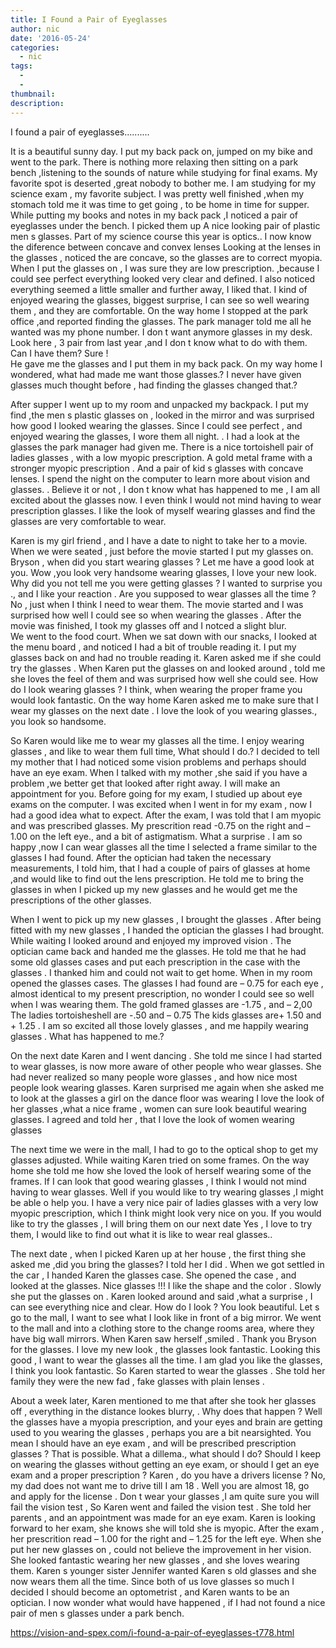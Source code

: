 ```yaml
---
title: I Found a Pair of Eyeglasses
author: nic
date: '2016-05-24'
categories:
  - nic
tags:
  - 
  - 
thumbnail: 
description: 
---
```


I found a pair of eyeglasses..........

 It is a beautiful sunny day.
 I put  my back pack on,   jumped on my bike and went to the park.
There is nothing more  relaxing then sitting on a park bench ,listening to  the sounds of nature while  studying  for  final exams.
My favorite spot is deserted ,great nobody to bother me.
I am studying for my science exam , my favorite subject.
I was pretty well finished ,when my stomach told me it was time  to get going , to  be home in time for supper.
While  putting my books and notes in  my back pack  ,I noticed a pair of eyeglasses under the bench.
I picked them up 
A  nice looking  pair of plastic men s glasses.
Part of my science course this year is optics..
I now  know the diference between concave and convex lenses 
Looking  at the lenses in the glasses , noticed the are concave, so the glasses are to correct myopia.
When I put the glasses on , I was sure  they are  low prescription. ,because I could see perfect everything  looked  very clear and defined.
I also noticed everything seemed a little smaller and further away, I liked that.
I kind of enjoyed wearing the glasses, biggest surprise,  I can  see so well wearing them , and they are comfortable.
On the way home I stopped at the park office ,and  reported finding the glasses.
The park manager told me all he wanted was my phone number.
I don t want anymore glasses in my desk.
Look here , 3 pair from last year ,and I don t know what to do with them.
Can I have them?
Sure !  
He gave me the glasses and I put them in my back pack.
On my way home I wondered, what had made me want  those glasses.?
I never have  given glasses much thought before , had finding the glasses changed that.?

After supper I went up to my room and unpacked my backpack.
I put my find ,the men s plastic glasses on , looked in the mirror and was surprised how good I looked   wearing the glasses.
Since I could see perfect , and  enjoyed wearing the glasses, I wore them all night. .
 I had a  look at the glasses the park manager had given me.
There is a nice tortoishell pair of ladies glasses , with a low myopic prescription.
A  gold metal frame with a stronger myopic prescription .
And a pair of kid s glasses with concave lenses.
I spend the night on the computer to learn  more about vision and glasses. . 
Believe it or not , I don t know  what has happened to me  , I  am all excited about the glasses now.
I even think I would not mind having  to wear prescription glasses. 
I like the look of myself  wearing glasses and find the  glasses are very comfortable  to wear.


Karen is my girl friend , and I have a date to night to take her to a movie.
When we were seated ,  just before  the movie started I put  my glasses on.
Bryson , when did you start wearing glasses ?
Let me have a good look at you.
Wow ,you look very handsome wearing glasses, I love your new look.
Why did you not tell me you were getting glasses ?
I wanted to surprise you ., and I like your reaction .
Are you supposed to wear glasses all the time ?
No , just when I think I need to wear them.
The movie started and I was surprised how well  I could see so when wearing the glasses .
After the movie was finished, I took my glasses off and I notced a slight blur.  
We went to the food court.
When we sat down with our snacks, I looked at the menu board , and noticed I had a bit of  trouble reading it.
I put my glasses back on and  had no trouble reading it.
Karen asked me if she could try the glasses .
When Karen put the glasses on and looked around , told me she loves the feel of them and was surprised how well she could see.
How  do I look wearing glasses ?
I think, when  wearing the proper frame you would look fantastic.
On the way home Karen asked me to make sure  that I wear my glasses on the next date .
I love the look of you wearing glasses., you look so handsome.

So Karen would like me to wear my glasses all the time. 
I enjoy wearing glasses , and like to wear them full time, 
What should I  do.?
I decided to tell my mother that I had noticed some vision problems and perhaps should have an eye exam.
When I talked  with my mother ,she said  if you have a problem ,we better get that looked after right away. 
I will make an appointment for you.
Before going for my exam, I studied up  about eye exams on the computer.
I was excited when I went in for my exam , now I had a good idea  what to expect.
After the exam, I was told  that I am myopic and was prescribed glasses.
My prescrition read -0.75 on the right and – 1.00 on the left eye., and a bit of astigmatism.
What a surprise .
I am so happy ,now I can wear glasses all the time
I selected a frame similar to the glasses I had found.
After the optician had taken the necessary measurements, 
I told him, that  I had a couple of pairs of glasses at home ,and would like to find out the lens prescription.
He told me to bring the glasses  in when I picked up my new glasses and he would get me the prescriptions of the other glasses.


When I went to pick up my new glasses , I brought the  glasses .
After being fitted with my new glasses , I  handed the optician the glasses I had brought.
While waiting I looked around and enjoyed my improved vision .
The optician came back and handed me the glasses.
He told me that he had some old glasses cases  and put each  prescription in the case with the glasses .
I thanked him and could not wait to get home.
When in my room opened the glasses cases.
The glasses I had found are – 0.75 for each eye , almost identical to my present prescription,
no wonder I could see so well when I was  wearing them.
The gold framed glasses are -1.75 , and – 2,00
The ladies tortoisheshell are -.50 and – 0.75
The kids glasses are+ 1.50 and + 1.25  . 
I am so excited all those lovely glasses , and me happily wearing glasses .
What has happened to me.?

On the next date Karen and I went dancing .
She told me since I had started to wear glasses, is now  more aware of other  people who wear glasses. 
She had  never realized so many people wore glasses , and how nice most people look wearing glasses.
Karen   surprised me again when she asked  me to look at  the  glasses  a girl on the dance floor was wearing 
I love the look of her glasses ,what a nice frame , women can sure look beautiful wearing glasses. 
I agreed and told her , that  I love the look of women wearing glasses 

The next time we were in the mall, I had to go to the optical shop to get my glasses adjusted.
While waiting Karen tried on some  frames.
On the way home she told me how she loved the look of herself wearing some of the frames.
If I can look that good wearing glasses , I think I would not mind having to wear glasses.
Well if you would like to try wearing glasses ,I might be able o help you.
I have a very nice pair of ladies glasses with a very low myopic prescription, which I think might look  very nice on you.
If you would like to try the glasses , I will bring them  on our next date
Yes , I love to try them, I would like to find out what it is  like to wear real glasses.. 

The next date , when I picked Karen up at her house , the first thing she asked me ,did you bring the glasses?
I told her I did .
When we got settled in the  car , I handed Karen the glasses case.
She opened the case ,   and looked at the glasses.
Nice glasses !!! 
I like the shape and the color .
Slowly she put the glasses on .
Karen looked around and said ,what a surprise , I can see everything nice and clear.
How do I look ?
You look beautiful.
Let s go to the mall, I want to see what I look like in front of  a big mirror.
We went to the mall and   into a clothing store to the change rooms area, where they have big wall mirrors.
When Karen saw herself ,smiled .
Thank you Bryson for the glasses.
 I love my new look , the glasses look fantastic.
Looking this good  , I want to wear the glasses all the time.
I am glad you like the glasses, I think you look fantastic.
So Karen started to wear the glasses . 
She told her family they were the new fad ,  fake glasses with plain lenses .


About a week later,  Karen mentioned to me that after she took her glasses off ,
everything in the distance lookes  blurry, .
Why does that happen ?
Well the glasses have a myopia prescription, and your  eyes and brain are getting used to you wearing 
the glasses , perhaps you are a bit nearsighted.
You mean I should have an eye exam , and will be prescribed prescription glasses ?
That is possible.
What a dillema., what should I do?
Should I keep on wearing the glasses without getting an eye exam, or should I get an eye exam and a proper prescription ?
Karen , do you have a drivers license ?
No, my dad does not want me to drive till I am 18 .
Well you are almost 18, go and apply for the license .
Don t wear your glasses ,I am quite sure you will fail the vision test ,
So Karen went and failed the vision test .
She told her parents , and an appointment was made for an eye exam.
Karen is looking forward to her exam, she knows she will told she is myopic.
After the exam , her prescrition read – 1.00 for the right and – 1.25 for the left eye.
When she put her new glasses on , could not believe the improvement in her vision.
She looked fantastic wearing her new glasses , and  she loves wearing  them.
Karen s younger sister Jennifer wanted Karen s old glasses and she now wears them all the time.
Since both of us love glasses so much I  decided I should  become an optometrist , and Karen wants to be an optician.
I now wonder what would have happened  , if I had not found a nice pair of men s glasses 
under a park bench.

https://vision-and-spex.com/i-found-a-pair-of-eyeglasses-t778.html
